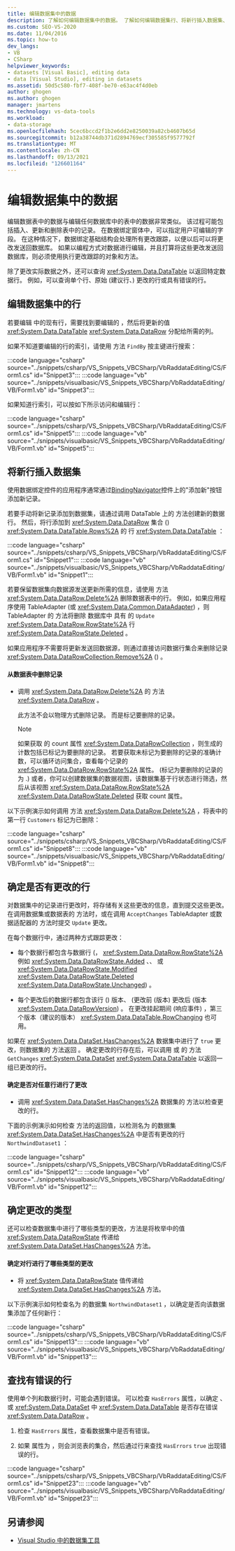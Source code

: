 ```yaml
---
title: 编辑数据集中的数据
description: 了解如何编辑数据集中的数据。 了解如何编辑数据集行、将新行插入数据集、确定是否有更改的行以及查找具有错误的行。
ms.custom: SEO-VS-2020
ms.date: 11/04/2016
ms.topic: how-to
dev_langs:
- VB
- CSharp
helpviewer_keywords:
- datasets [Visual Basic], editing data
- data [Visual Studio], editing in datasets
ms.assetid: 50d5c580-fbf7-408f-be70-e63ac4f4d0eb
author: ghogen
ms.author: ghogen
manager: jmartens
ms.technology: vs-data-tools
ms.workload:
- data-storage
ms.openlocfilehash: 5cec6bccd2f1b2e6dd2e8250039a82cb4607b65d
ms.sourcegitcommit: b12a38744db371d2894769ecf305585f9577792f
ms.translationtype: MT
ms.contentlocale: zh-CN
ms.lasthandoff: 09/13/2021
ms.locfileid: "126601164"
---
```

# <a name="edit-data-in-datasets"></a>编辑数据集中的数据
编辑数据表中的数据与编辑任何数据库中的表中的数据非常类似。 该过程可能包括插入、更新和删除表中的记录。 在数据绑定窗体中，可以指定用户可编辑的字段。 在这种情况下，数据绑定基础结构会处理所有更改跟踪，以便以后可以将更改发送回数据库。 如果以编程方式对数据进行编辑，并且打算将这些更改发送回数据库，则必须使用执行更改跟踪的对象和方法。

除了更改实际数据之外，还可以查询 <xref:System.Data.DataTable> 以返回特定数据行。 例如，可以查询单个行、原始 (建议行、) 更改的行或具有错误的行。

## <a name="to-edit-rows-in-a-dataset"></a>编辑数据集中的行
若要编辑 中的现有行，需要找到要编辑的 ，然后将更新的值 <xref:System.Data.DataTable> <xref:System.Data.DataRow> 分配给所需的列。

如果不知道要编辑的行的索引，请使用 方法 `FindBy` 按主键进行搜索：

:::code language="csharp" source="../snippets/csharp/VS_Snippets_VBCSharp/VbRaddataEditing/CS/Form1.cs" id="Snippet3":::
:::code language="vb" source="../snippets/visualbasic/VS_Snippets_VBCSharp/VbRaddataEditing/VB/Form1.vb" id="Snippet3":::

如果知道行索引，可以按如下所示访问和编辑行：

:::code language="csharp" source="../snippets/csharp/VS_Snippets_VBCSharp/VbRaddataEditing/CS/Form1.cs" id="Snippet5":::
:::code language="vb" source="../snippets/visualbasic/VS_Snippets_VBCSharp/VbRaddataEditing/VB/Form1.vb" id="Snippet5":::

## <a name="to-insert-new-rows-into-a-dataset"></a>将新行插入数据集
使用数据绑定控件的应用程序通常通过[BindingNavigator](/dotnet/framework/winforms/controls/bindingnavigator-control-windows-forms)控件上的"添加新"按钮添加新记录。

若要手动将新记录添加到数据集，请通过调用 DataTable 上的 方法创建新的数据行。 然后，将行添加到 <xref:System.Data.DataRow> 集合 () <xref:System.Data.DataTable.Rows%2A> 的 行 <xref:System.Data.DataTable> ：

:::code language="csharp" source="../snippets/csharp/VS_Snippets_VBCSharp/VbRaddataEditing/CS/Form1.cs" id="Snippet1":::
:::code language="vb" source="../snippets/visualbasic/VS_Snippets_VBCSharp/VbRaddataEditing/VB/Form1.vb" id="Snippet1":::

若要保留数据集向数据源发送更新所需的信息，请使用 方法 <xref:System.Data.DataRow.Delete%2A> 删除数据表中的行。 例如，如果应用程序使用 TableAdapter (或 <xref:System.Data.Common.DataAdapter>) ，则 TableAdapter 的 方法将删除 数据库中 具有 的 `Update` <xref:System.Data.DataRow.RowState%2A> 行 <xref:System.Data.DataRowState.Deleted> 。

如果应用程序不需要将更新发送回数据源，则通过直接访问数据行集合来删除记录 <xref:System.Data.DataRowCollection.Remove%2A> () 。

#### <a name="to-delete-records-from-a-data-table"></a>从数据表中删除记录

- 调用 <xref:System.Data.DataRow.Delete%2A> 的 方法 <xref:System.Data.DataRow> 。

     此方法不会以物理方式删除记录。 而是标记要删除的记录。

    > [!NOTE]
    > 如果获取 的 count 属性 <xref:System.Data.DataRowCollection> ，则生成的计数包括已标记为要删除的记录。 若要获取未标记为要删除的记录的准确计数，可以循环访问集合，查看每个记录的 <xref:System.Data.DataRow.RowState%2A> 属性。  (标记为要删除的记录的 为 .) 或者，你可以创建数据集的数据视图，该数据集基于行状态进行筛选，然后从该视图 <xref:System.Data.DataRow.RowState%2A> <xref:System.Data.DataRowState.Deleted> 获取 count 属性。

以下示例演示如何调用 方法 <xref:System.Data.DataRow.Delete%2A> ，将表中的第一行 `Customers` 标记为已删除：

:::code language="csharp" source="../snippets/csharp/VS_Snippets_VBCSharp/VbRaddataEditing/CS/Form1.cs" id="Snippet8":::
:::code language="vb" source="../snippets/visualbasic/VS_Snippets_VBCSharp/VbRaddataEditing/VB/Form1.vb" id="Snippet8":::

## <a name="determine-if-there-are-changed-rows"></a>确定是否有更改的行
对数据集中的记录进行更改时，将存储有关这些更改的信息，直到提交这些更改。 在调用数据集或数据表的 方法时，或在调用 `AcceptChanges` TableAdapter 或数据适配器的 方法时提交 `Update` 更改。

在每个数据行中，通过两种方式跟踪更改：

- 每个数据行都包含与数据行 (， <xref:System.Data.DataRow.RowState%2A> 例如 <xref:System.Data.DataRowState.Added> 、、 或 <xref:System.Data.DataRowState.Modified> <xref:System.Data.DataRowState.Deleted> <xref:System.Data.DataRowState.Unchanged>) 。

- 每个更改后的数据行都包含该行 () 版本、 (更改前 (版本) 更改后 (版本 <xref:System.Data.DataRowVersion>) 。 在更改挂起期间 (响应事件) ，第三个版本（建议的版本） <xref:System.Data.DataTable.RowChanging> 也可用。

如果在 <xref:System.Data.DataSet.HasChanges%2A> 数据集中进行了 `true` 更改，则数据集的 方法返回 。 确定更改的行存在后，可以调用 或 的 方法 `GetChanges` <xref:System.Data.DataSet> <xref:System.Data.DataTable> 以返回一组已更改的行。

#### <a name="to-determine-if-changes-have-been-made-to-any-rows"></a>确定是否对任意行进行了更改

- 调用 <xref:System.Data.DataSet.HasChanges%2A> 数据集的 方法以检查更改的行。

下面的示例演示如何检查 方法的返回值，以检测名为 的数据集 <xref:System.Data.DataSet.HasChanges%2A> 中是否有更改的行 `NorthwindDataset1` ：

:::code language="csharp" source="../snippets/csharp/VS_Snippets_VBCSharp/VbRaddataEditing/CS/Form1.cs" id="Snippet12":::
:::code language="vb" source="../snippets/visualbasic/VS_Snippets_VBCSharp/VbRaddataEditing/VB/Form1.vb" id="Snippet12":::

## <a name="determine-the-type-of-changes"></a>确定更改的类型
还可以检查数据集中进行了哪些类型的更改，方法是将枚举中的值 <xref:System.Data.DataRowState> 传递给 <xref:System.Data.DataSet.HasChanges%2A> 方法。

#### <a name="to-determine-what-type-of-changes-have-been-made-to-a-row"></a>确定对行进行了哪些类型的更改

- 将 <xref:System.Data.DataRowState> 值传递给 <xref:System.Data.DataSet.HasChanges%2A> 方法。

以下示例演示如何检查名为 的数据集 `NorthwindDataset1` ，以确定是否向该数据集添加了任何新行：

:::code language="csharp" source="../snippets/csharp/VS_Snippets_VBCSharp/VbRaddataEditing/CS/Form1.cs" id="Snippet13":::
:::code language="vb" source="../snippets/visualbasic/VS_Snippets_VBCSharp/VbRaddataEditing/VB/Form1.vb" id="Snippet13":::

## <a name="to-locate-rows-that-have-errors"></a>查找有错误的行
使用单个列和数据行时，可能会遇到错误。 可以检查 `HasErrors` 属性，以确定 、 或 <xref:System.Data.DataSet> 中 <xref:System.Data.DataTable> 是否存在错误 <xref:System.Data.DataRow> 。

1. 检查 `HasErrors` 属性，查看数据集中是否有错误。

2. 如果 属性为 ，则会浏览表的集合，然后通过行来查找 `HasErrors` `true` 出现错误的行。

:::code language="csharp" source="../snippets/csharp/VS_Snippets_VBCSharp/VbRaddataEditing/CS/Form1.cs" id="Snippet23":::
:::code language="vb" source="../snippets/visualbasic/VS_Snippets_VBCSharp/VbRaddataEditing/VB/Form1.vb" id="Snippet23":::

## <a name="see-also"></a>另请参阅

- [Visual Studio 中的数据集工具](../data-tools/dataset-tools-in-visual-studio.md)
